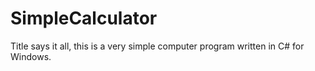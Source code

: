 # SimpleCalculator
Title says it all, this is a very simple computer program written in C# for Windows.
